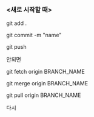 ### <새로 시작할 때>

git add .

git commit -m "name"

git push 

안되면

git fetch origin BRANCH_NAME

git merge origin BRANCH_NAME

git pull origin BRANCH_NAME

다시

